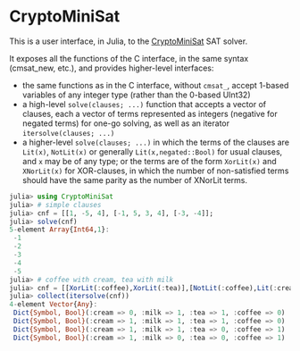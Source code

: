 # CryptoMiniSat

This is a user interface, in Julia, to the [CryptoMiniSat](https://github.com/msoos/cryptominisat) SAT solver.

It exposes all the functions of the C interface, in the same syntax (cmsat_new, etc.), and provides higher-level interfaces:
- the same functions as in the C interface, without `cmsat_`, accept 1-based variables of any integer type (rather than the 0-based UInt32)
- a high-level `solve(clauses; ...)` function that accepts a vector of clauses, each a vector of terms represented as integers (negative for negated terms) for one-go solving, as well as an iterator `itersolve(clauses; ...)`
- a higher-level `solve(clauses; ...)` in which the terms of the clauses are `Lit(x)`, `NotLit(x)` or generally `Lit(x,negated::Bool)` for usual clauses, and `x` may be of any type; or the terms are of the form `XorLit(x)` and `XNorLit(x)` for XOR-clauses, in which the number of non-satisfied terms should have the same parity as the number of XNorLit terms.

```julia
julia> using CryptoMiniSat
julia> # simple clauses
julia> cnf = [[1, -5, 4], [-1, 5, 3, 4], [-3, -4]];
julia> solve(cnf)
5-element Array{Int64,1}:
 -1
 -2
 -3
 -4
 -5
julia> # coffee with cream, tea with milk
julia> cnf = [[XorLit(:coffee),XorLit(:tea)],[NotLit(:coffee),Lit(:cream)],[NotLit(:tea),Lit(:milk)]];
julia> collect(itersolve(cnf))
4-element Vector{Any}:
 Dict{Symbol, Bool}(:cream => 0, :milk => 1, :tea => 1, :coffee => 0)
 Dict{Symbol, Bool}(:cream => 1, :milk => 1, :tea => 1, :coffee => 0)
 Dict{Symbol, Bool}(:cream => 1, :milk => 1, :tea => 0, :coffee => 1)
 Dict{Symbol, Bool}(:cream => 1, :milk => 0, :tea => 0, :coffee => 1)
```


